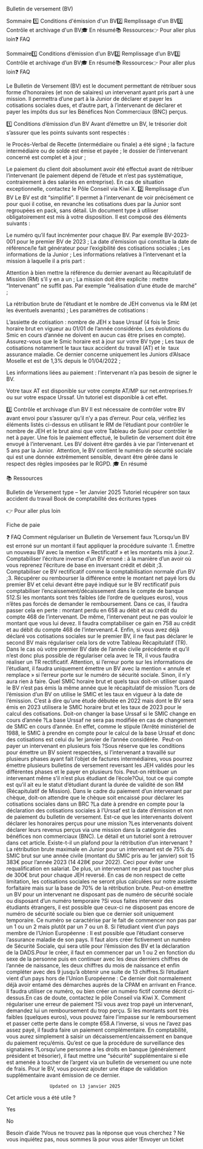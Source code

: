 



Bulletin de versement (BV)

Sommaire 
1️⃣ Conditions d'émission d'un BV2️⃣ Remplissage d'un BV3️⃣ Contrôle et archivage d'un BV🎓 En résumé📚 Ressources👉 Pour aller plus loin❓ FAQ



Sommaire1️⃣ Conditions d’émission d’un BV2️⃣ Remplissage d’un BV3️⃣ Contrôle et archivage d’un BV🎓 En résumé📚 Ressources👉 Pour aller plus loin❓ FAQ

Le Bulletin de Versement (BV) est le document permettant de rétribuer sous forme d’honoraires (et non de salaires) un intervenant ayant pris part à une mission. Il permettra d’une part à la Junior de déclarer et payer les cotisations sociales dues, et d’autre part, à l’intervenant de déclarer et payer les impôts dus sur les Bénéfices Non Commerciaux (BNC) perçus.

1️⃣ Conditions d’émission d’un BV
Avant d’émettre un BV, le trésorier doit s’assurer que les points suivants sont respectés :

le Procès-Verbal de Recette (intermédiaire ou finale) a été signé ;
la facture intermédiaire ou de solde est émise et payée ;
le dossier de l’intervenant concerné est complet et à jour ;

Le paiement du client doit absolument avoir été effectué avant de rétribuer l’intervenant (le paiement dépend de l’étude et n’est pas systématique, contrairement à des salariés en entreprise). En cas de situation exceptionnelle, contactez le Pôle Conseil via Kiwi X.
2️⃣ Remplissage d’un BV
Le BV est dit “simplifié”. Il permet à l’intervenant de voir précisément ce pour quoi il cotise, en revanche les cotisations dues par la Junior sont regroupées en pack, sans détail. Un document type à utiliser obligatoirement est mis à votre disposition. Il est composé des éléments suivants :

Le numéro qu’il faut incrémenter pour chaque BV. Par exemple BV-2023-001 pour le premier BV de 2023 ;
La date d’émission qui constitue la date de référence/le fait générateur pour l’exigibilité des cotisations sociales ;
Les informations de la Junior ;
Les informations relatives à l’intervenant et la mission à laquelle il a pris part :

Attention à bien mettre la référence du dernier avenant au Récapitulatif de Mission (RM) s’il y en a un ;
La mission doit être explicite : mettre “Intervenant” ne suffit pas. Par exemple “réalisation d’une étude de marché” ;


La rétribution brute de l’étudiant et le nombre de JEH convenus via le RM (et les éventuels avenants) ;
Les paramètres de cotisations :

L’assiette de cotisation : nombre de JEH x base Urssaf (4 fois le Smic horaire brut en vigueur au 01/01 de l’année considérée. Les évolutions du Smic en cours d’année ne doivent en aucun cas être prises en compte). Assurez-vous que le Smic horaire est à jour sur votre BV type ;
Les taux de cotisations notamment le taux taux accident du travail (AT) et le  taux assurance maladie. Ce dernier concerne uniquement les Juniors d’Alsace Moselle et est de 1,3% depuis le 01/04/2022 ; 


Les informations liées au paiement : l’intervenant n’a pas besoin de signer le BV.

Votre taux AT est disponible sur votre compte AT/MP sur net.entreprises.fr ou sur votre espace Urssaf. Un tutoriel est disponible à cet effet.


3️⃣ Contrôle et archivage d’un BV
Il est nécessaire de contrôler votre BV avant envoi pour s’assurer qu’il n’y a pas d’erreur. Pour cela, vérifiez les éléments listés ci-dessus en utilisant le RM de l’étudiant pour contrôler le nombre de JEH et le brut ainsi que votre Tableau de Suivi pour contrôler le net à payer.
Une fois le paiement effectué, le bulletin de versement doit être envoyé à l’intervenant. Les BV doivent être gardés à vie par l’intervenant et 5 ans par la Junior. 
Attention, le BV contient le numéro de sécurité sociale qui est une donnée extrêmement sensible, devant être gérée dans le respect des règles imposées par le RGPD.
🎓 En résumé

📚 Ressources

Bulletin de Versement type – 1er Janvier 2025
Tutoriel récupérer son taux accident du travail
Book de comptabilité des écritures types

👉 Pour aller plus loin

Fiche de paie

❓ FAQ
Comment régulariser un Bulletin de Versement faux ?Lorsqu’un BV est erroné sur un montant il faut appliquer la procédure suivante :1. Émettre un nouveau BV avec la mention « Rectificatif » et les montants mis à jour.2. Comptabiliser l’écriture inverse d’un BV erroné : à la manière d’un avoir où vous reprenez l’écriture de base en inversant crédit et débit ;3. Comptabiliser ce BV rectificatif comme la comptabilisation normale d’un BV ;3. Récupérer ou rembourser la différence entre le montant net payé lors du premier BV et celui devant être payé indiqué sur le BV rectificatif puis comptabiliser l’encaissement/décaissement dans le compte de banque 512.Si les montants sont très faibles (de l’ordre de quelques euros), vous n’êtes pas forcés de demander le remboursement. Dans ce cas, il faudra passer cela en perte : montant perdu en 658 au débit et au crédit du compte 468 de l’intervenant. De même, l’intervenant peut ne pas vouloir le montant que vous lui devez. Il faudra comptabiliser ce gain en 758 au crédit et au débit du compte 468 de l’intervenant.4. Enfin, si vous avez déjà déclaré vos cotisations sociales sur le premier BV, il ne faut pas déclarer le second BV mais régulariser cela lors de votre Tableau Récapitulatif (TR). Dans le cas où votre premier BV date de l’année civile précédente et qu’il n’est donc plus possible de régulariser cela avec le TR, il vous faudra réaliser un TR rectificatif. Attention, si l’erreur porte sur les informations de l’étudiant, il faudra uniquement émettre un BV avec la mention « annule et remplace » si l’erreur porte sur le numéro de sécurité sociale. Sinon, il n’y aura rien à faire.
Quel SMIC horaire brut et quels taux doit-on utiliser quand le BV n’est pas émis la même année que le récapitulatif de mission ?Lors de l’émission d’un BV on utilise le SMIC et les taux en vigueur à la date de l’émission. C’est à dire qu’une étude débutée en 2022 mais dont le BV sera émis en 2023 utilisera le SMIC horaire brut et les taux de 2023 pour le calcul des cotisations.
Doit-on changer la base Urssaf si le SMIC change en cours d’année ?La base Urssaf ne sera pas modifiée en cas de changement de SMIC en cours d’année. En effet, comme le stipule l’Arrêté ministériel de 1988, le SMIC à prendre en compte pour le calcul de la base Urssaf et donc des cotisations est celui du 1er janvier de l’année considérée. 
Peut-on payer un intervenant en plusieurs fois ?Sous réserve que les conditions pour émettre un BV soient respectées, si l’intervenant a travaillé sur plusieurs phases ayant fait l’objet de factures intermédiaires, vous pourrez émettre plusieurs bulletins de versement reversant les JEH validés pour les différentes phases et le payer en plusieurs fois.
Peut-on rétribuer un intervenant même s’il n’est plus étudiant de l’école?Oui, tout ce qui compte est qu’il ait eu le statut d’étudiant durant la durée de validité de son RM (Récapitulatif de Mission).
Dans le cadre du paiement d’un intervenant par chèque, doit-on attendre que le chèque soit encaissé pour déclarer les cotisations sociales dans un BRC ?La date à prendre en compte pour la déclaration des cotisations sociales à l’Urssaf est la date d’émission et non de paiement du bulletin de versement.
Est-ce que les intervenants doivent déclarer les honoraires perçus pour une mission ?Les intervenants doivent déclarer leurs revenus perçus via une mission dans la catégorie des bénéfices non commerciaux (BNC). Le détail et un tutoriel sont à retrouver dans cet article.
Existe-t-il un plafond pour la rétribution d’un intervenant ?La rétribution brute maximale en Junior pour un intervenant est de 75% du SMIC brut sur une année civile (montant du SMIC pris au 1er janvier) soit 15 383€ pour l’année 2023 (14 428€ pour 2022). Ceci pour éviter une requalification en salariat. De plus, un intervenant ne peut pas toucher plus de 300€ brut pour chaque JEH reversé. En cas de non respect de cette limitation, les cotisations sociales ne seront plus calculées sur notre assiette forfaitaire mais sur la base de 70% de la rétribution brute.
Peut-on émettre un BV pour un intervenant ne disposant pas de numéro de sécurité sociale ou disposant d’un numéro temporaire ?Si vous faites intervenir des étudiants étrangers, il est possible que ceux-ci ne disposent pas encore de numéro de sécurité sociale ou bien que ce dernier soit uniquement temporaire. Ce numéro se caractérise par le fait de commencer non pas par un 1 ou un 2 mais plutôt par un 7 ou un 8. Si l’étudiant vient d’un pays membre de l’Union Européenne : Il est possible que l’étudiant conserve l’assurance maladie de son pays. Il faut alors créer fictivement un numéro de Sécurité Sociale, qui sera utile pour l’émission des BV et la déclaration de la DADS.Pour le créer, il faut en commencer par un 1 ou 2 en fonction du sexe de la personne puis en continuer avec les deux derniers chiffres de l’année de naissance, les deux chiffres du mois de naissance et enfin compléter avec des 9 jusqu’à obtenir une suite de 13 chiffres.Si l’étudiant vient d’un pays hors de l’Union Européenne : Ce dernier doit normalement déjà avoir entamé des démarches auprès de la CPAM en arrivant en France. Il faudra utiliser ce numéro, ou bien créer un numéro fictif comme décrit ci-dessus.En cas de doute, contactez le pôle Conseil via Kiwi X.
Comment régulariser une erreur de paiement ?Si vous avez trop payé un intervenant, demandez lui un remboursement du trop perçu. Si les montants sont très faibles (quelques euros), vous pouvez faire l’impasse sur le remboursement et passer cette perte dans le compte 658.A l’inverse, si vous ne l’avez pas assez payé, il faudra faire un paiement complémentaire. En comptabilité, vous aurez simplement à saisir un décaissement/encaissement en banque du paiement reçu/émis.
Qu’est ce que la procédure de surveillance des signataires ?Lorsqu’une personne a les droits en banque (généralement président et trésorier), il faut mettre une “sécurité” supplémentaire si elle est amenée à toucher de l’argent via un bulletin de versement ou une note de frais. Pour le BV, vous pouvez ajouter une étape de validation supplémentaire avant émission de ce dernier.


					Updated on 13 janvier 2025				



Cet article vous a été utile ?




Yes



No





Besoin d’aide ?Vous ne trouvez pas la réponse que vous cherchez ? Ne vous inquiétez pas, nous sommes là pour vous aider !Envoyer un ticket

